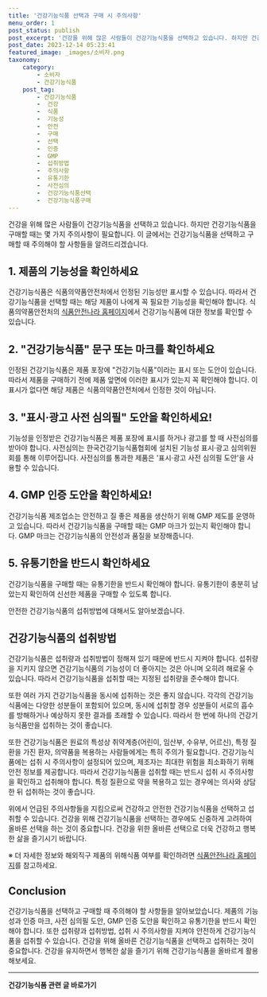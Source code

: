 ```yaml
---
title: '건강기능식품 선택과 구매 시 주의사항'
menu_order: 1
post_status: publish
post_excerpt: '건강을 위해 많은 사람들이 건강기능식품을 선택하고 있습니다. 하지만 건강기능식품을 구매할 때는 몇 가지 주의사항이 필요합니다. 이 글에서는 건강기능식품을 선택하고 구매할 때 주의해야 할 사항들을 알려드리겠습니다.'
post_date: 2023-12-14 05:23:41
featured_image: _images/소비자.png
taxonomy:
    category:
        - 소비자
        - 건강기능식품
    post_tag:
        - 건강기능식품
        -  건강
        -  식품
        -  기능성
        -  안전
        -  구매
        -  선택
        -  인증
        -  GMP
        -  섭취방법
        -  주의사항
        -  유통기한
        -  사전심의
        -  건강기능식품선택
        -  건강기능식품구매
---
```



건강을 위해 많은 사람들이 건강기능식품을 선택하고 있습니다. 하지만 건강기능식품을 구매할 때는 몇 가지 주의사항이 필요합니다. 이 글에서는 건강기능식품을 선택하고 구매할 때 주의해야 할 사항들을 알려드리겠습니다.


## 1. 제품의 기능성을 확인하세요

건강기능식품은 식품의약품안전처에서 인정된 기능성만 표시할 수 있습니다. 따라서 건강기능식품을 선택할 때는 해당 제품이 나에게 꼭 필요한 기능성을 확인해야 합니다. 식품의약품안전처의 [식품안전나라 홈페이지](http://www.foodsafetykorea.go.kr/portal/healthyfoodlife/foodFuncInfo/searchFuncTrademark.do)에서 건강기능식품에 대한 정보를 확인할 수 있습니다.


## 2. "건강기능식품" 문구 또는 마크를 확인하세요

인정된 건강기능식품은 제품 포장에 "건강기능식품"이라는 표시 또는 도안이 있습니다. 따라서 제품을 구매하기 전에 제품 앞면에 이러한 표시가 있는지 꼭 확인해야 합니다. 이 표시가 없다면 해당 제품은 식품의약품안전처에서 인정한 것이 아닙니다.


## 3. "표시·광고 사전 심의필" 도안을 확인하세요!

기능성을 인정받은 건강기능식품은 제품 포장에 표시를 하거나 광고를 할 때 사전심의를 받아야 합니다. 사전심의는 한국건강기능식품협회에 설치된 기능성 표시·광고 심의위원회를 통해 이루어집니다. 사전심의를 통과한 제품은 '표시·광고 사전 심의필 도안'을 사용할 수 있습니다.


## 4. GMP 인증 도안을 확인하세요!

건강기능식품 제조업소는 안전하고 질 좋은 제품을 생산하기 위해 GMP 제도를 운영하고 있습니다. 따라서 건강기능식품을 구매할 때는 GMP 마크가 있는지 확인해야 합니다. GMP 마크는 건강기능식품의 안전성과 품질을 보장해줍니다.


## 5. 유통기한을 반드시 확인하세요

건강기능식품을 구매할 때는 유통기한을 반드시 확인해야 합니다. 유통기한이 충분히 남았는지 확인하여 신선한 제품을 구매할 수 있도록 합니다.


안전한 건강기능식품의 섭취방법에 대해서도 알아보겠습니다.


## 건강기능식품의 섭취방법

건강기능식품은 섭취량과 섭취방법이 정해져 있기 때문에 반드시 지켜야 합니다. 섭취량을 지키지 않으면 건강기능식품의 기능성이 더 좋아지는 것은 아니며 오히려 해로울 수 있습니다. 따라서 건강기능식품을 섭취할 때는 지정된 섭취량을 준수해야 합니다.

또한 여러 가지 건강기능식품을 동시에 섭취하는 것은 좋지 않습니다. 각각의 건강기능식품에는 다양한 성분들이 포함되어 있으며, 동시에 섭취할 경우 성분들이 서로의 흡수를 방해하거나 예상하지 못한 결과를 초래할 수 있습니다. 따라서 한 번에 하나의 건강기능식품만을 섭취하는 것이 좋습니다.

또한 건강기능식품은 원료의 특성상 취약계층(어린이, 임산부, 수유부, 어르신), 특정 질환을 가진 환자, 의약품을 복용하는 사람들에게는 특히 주의가 필요합니다. 건강기능식품에는 섭취 시 주의사항이 설정되어 있으며, 제조자는 최대한 위험을 최소화하기 위해 안전 정보를 제공합니다. 따라서 건강기능식품을 섭취할 때는 반드시 섭취 시 주의사항을 확인하고 섭취해야 합니다. 특정 질환으로 약을 복용하고 있는 경우에는 의사와 상담한 뒤 섭취하는 것이 좋습니다.


위에서 언급된 주의사항들을 지킴으로써 건강하고 안전한 건강기능식품을 선택하고 섭취할 수 있습니다. 건강을 위해 건강기능식품을 선택하는 경우에도 신중하게 고려하여 올바른 선택을 하는 것이 중요합니다. 건강을 위한 올바른 선택으로 더욱 건강하고 행복한 삶을 즐기시기 바랍니다.


※ 더 자세한 정보와 해외직구 제품의 위해식품 여부를 확인하려면 [식품안전나라 홈페이지](http://www.foodsafetykorea.go.kr/portal/healthyfoodlife/foodFuncInfo/searchFuncTrademark.do)를 참고하세요.


## Conclusion

건강기능식품을 선택하고 구매할 때 주의해야 할 사항들을 알아보았습니다. 제품의 기능성과 인증 마크, 사전 심의필 도안, GMP 인증 도안을 확인하고 유통기한을 반드시 확인해야 합니다. 또한 섭취량과 섭취방법, 섭취 시 주의사항을 지켜야 안전하게 건강기능식품을 섭취할 수 있습니다. 건강을 위해 올바른 건강기능식품을 선택하고 섭취하는 것이 중요합니다. 건강을 유지하면서 행복한 삶을 즐기기 위해 건강기능식품을 올바르게 활용해보세요.
<!-- wp:separator -->
<hr class="wp-block-separator has-alpha-channel-opacity"/>
<!-- /wp:separator -->

<!-- wp:group {"backgroundColor":"base","layout":{"type":"constrained"}} -->
<div class="wp-block-group has-base-background-color has-background"><!-- wp:paragraph {"align":"center","fontSize":"medium"} -->
<p class="has-text-align-center has-large-font-size"><strong>건강기능식품 관련 글 바로가기</strong></p>
<!-- /wp:paragraph -->


<!-- wp:latest-posts
{"categories":[{"id":30847,"count":19,"description":"","link":"https://uknowlaw.com/category/%ea%b1%b4%ea%b0%95%ea%b8%b0%eb%8a%a5%ec%8b%9d%ed%92%88/","name":"건강기능식품","slug":"건강기능식품","taxonomy":"category","parent":0,"meta":[],"_links":{"self":[{"href":"https://uknowlaw.com/wp-json/wp/v2/categories/30847"}],"collection":[{"href":"https://uknowlaw.com/wp-json/wp/v2/categories"}],"about":[{"href":"https://uknowlaw.com/wp-json/wp/v2/taxonomies/category"}],"wp:post_type":[{"href":"https://uknowlaw.com/wp-json/wp/v2/posts?categories=30847"}],"curies":[{"name":"wp","href":"https://api.w.org/{rel}","templated":true}]}}],"postsToShow":100,"excerptLength":28,"postLayout":"grid","columns":2,"featuredImageAlign":"left","featuredImageSizeSlug":"large","fontSize":"small"} /--></div>
<!-- /wp:group -->